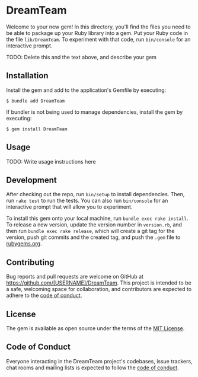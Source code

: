 # DreamTeam

Welcome to your new gem! In this directory, you'll find the files you need to be able to package up your Ruby library into a gem. Put your Ruby code in the file `lib/DreamTeam`. To experiment with that code, run `bin/console` for an interactive prompt.

TODO: Delete this and the text above, and describe your gem

## Installation

Install the gem and add to the application's Gemfile by executing:

    $ bundle add DreamTeam

If bundler is not being used to manage dependencies, install the gem by executing:

    $ gem install DreamTeam

## Usage

TODO: Write usage instructions here

## Development

After checking out the repo, run `bin/setup` to install dependencies. Then, run `rake test` to run the tests. You can also run `bin/console` for an interactive prompt that will allow you to experiment.

To install this gem onto your local machine, run `bundle exec rake install`. To release a new version, update the version number in `version.rb`, and then run `bundle exec rake release`, which will create a git tag for the version, push git commits and the created tag, and push the `.gem` file to [rubygems.org](https://rubygems.org).

## Contributing

Bug reports and pull requests are welcome on GitHub at https://github.com/[USERNAME]/DreamTeam. This project is intended to be a safe, welcoming space for collaboration, and contributors are expected to adhere to the [code of conduct](https://github.com/[USERNAME]/DreamTeam/blob/master/CODE_OF_CONDUCT.md).

## License

The gem is available as open source under the terms of the [MIT License](https://opensource.org/licenses/MIT).

## Code of Conduct

Everyone interacting in the DreamTeam project's codebases, issue trackers, chat rooms and mailing lists is expected to follow the [code of conduct](https://github.com/[USERNAME]/DreamTeam/blob/master/CODE_OF_CONDUCT.md).
